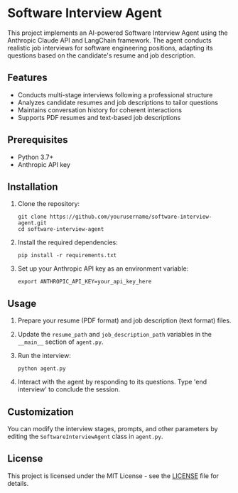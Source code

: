 # Software Interview Agent

This project implements an AI-powered Software Interview Agent using the Anthropic Claude API and LangChain framework. The agent conducts realistic job interviews for software engineering positions, adapting its questions based on the candidate's resume and job description.

## Features

- Conducts multi-stage interviews following a professional structure
- Analyzes candidate resumes and job descriptions to tailor questions
- Maintains conversation history for coherent interactions
- Supports PDF resumes and text-based job descriptions

## Prerequisites

- Python 3.7+
- Anthropic API key

## Installation

1. Clone the repository:
   ```
   git clone https://github.com/yourusername/software-interview-agent.git
   cd software-interview-agent
   ```

2. Install the required dependencies:
   ```
   pip install -r requirements.txt
   ```

3. Set up your Anthropic API key as an environment variable:
   ```
   export ANTHROPIC_API_KEY=your_api_key_here
   ```

## Usage

1. Prepare your resume (PDF format) and job description (text format) files.

2. Update the `resume_path` and `job_description_path` variables in the `__main__` section of `agent.py`.

3. Run the interview:
   ```
   python agent.py
   ```

4. Interact with the agent by responding to its questions. Type 'end interview' to conclude the session.

## Customization

You can modify the interview stages, prompts, and other parameters by editing the `SoftwareInterviewAgent` class in `agent.py`.

## License

This project is licensed under the MIT License - see the [LICENSE](LICENSE) file for details.
